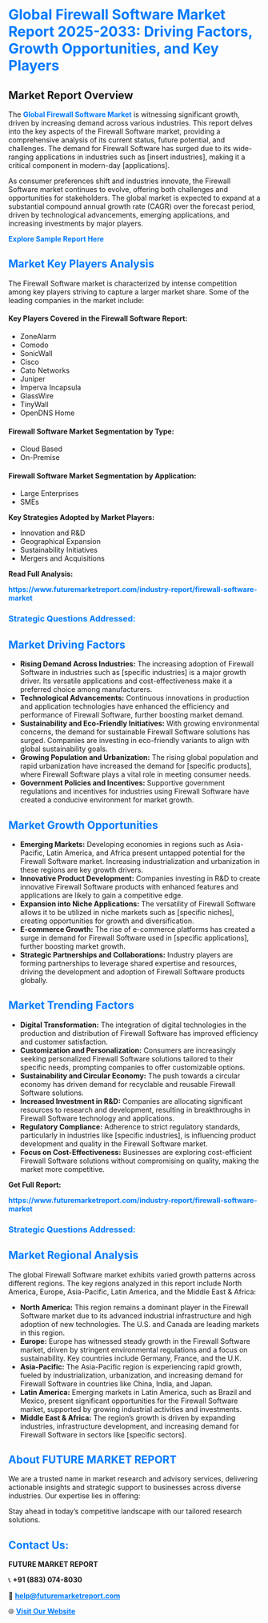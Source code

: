 <h1 style="color: #007BFF;">Global Firewall Software Market Report 2025-2033: Driving Factors, Growth Opportunities, and Key Players</h1>

<section id="overview">
<h2>Market Report Overview</h2>
<p>The <a href="https://www.futuremarketreport.com/industry-report/firewall-software-market" style="color: #007BFF; text-decoration: none;"><strong>Global Firewall Software Market</strong></a> is witnessing significant growth, driven by increasing demand across various industries. This report delves into the key aspects of the Firewall Software market, providing a comprehensive analysis of its current status, future potential, and challenges. The demand for Firewall Software has surged due to its wide-ranging applications in industries such as [insert industries], making it a critical component in modern-day [applications].</p>
<p>As consumer preferences shift and industries innovate, the Firewall Software market continues to evolve, offering both challenges and opportunities for stakeholders. The global market is expected to expand at a substantial compound annual growth rate (CAGR) over the forecast period, driven by technological advancements, emerging applications, and increasing investments by major players.</p>
</section>

<section id="overview">
<p><a href="https://www.futuremarketreport.com/request-sample/reportId=40979" style="color: #007BFF; text-decoration: none;"><strong>Explore Sample Report Here</strong></a></p>
</section>

<section id="key-players">
<h2 style="color: #007BFF;">Market Key Players Analysis</h2>
<p>The Firewall Software market is characterized by intense competition among key players striving to capture a larger market share. Some of the leading companies in the market include:</p>
<h4>Key Players Covered in the Firewall Software Report:</h4>
<ul><li>ZoneAlarm</li><li>Comodo</li><li>SonicWall</li><li>Cisco</li><li>Cato Networks</li><li>Juniper</li><li>Imperva Incapsula</li><li>GlassWire</li><li>TinyWall</li><li>OpenDNS Home</li></ul>
<h4>Firewall Software Market Segmentation by Type:</h4>
<ul><li>Cloud Based</li><li>On-Premise</li></ul>

<h4>Firewall Software Market Segmentation by Application:</h4>
<ul><li>Large Enterprises</li><li>SMEs</li></ul>
<p><strong>Key Strategies Adopted by Market Players:</strong></p>
<ul>
<li>Innovation and R&D</li>
<li>Geographical Expansion</li>
<li>Sustainability Initiatives</li>
<li>Mergers and Acquisitions</li>
</ul>
</section>

<section>
<p><strong>Read Full Analysis: </strong></p><a href="https://www.futuremarketreport.com/industry-report/firewall-software-market" style="color: #007BFF; text-decoration: none;"><strong>https://www.futuremarketreport.com/industry-report/firewall-software-market</strong></a>
<h3 style="color: #007BFF;">Strategic Questions Addressed:</h3>
</section>

<section id="driving-factors">
<h2 style="color: #007BFF;">Market Driving Factors</h2>
<ul>
<li><strong>Rising Demand Across Industries:</strong> The increasing adoption of Firewall Software in industries such as [specific industries] is a major growth driver. Its versatile applications and cost-effectiveness make it a preferred choice among manufacturers.</li>
<li><strong>Technological Advancements:</strong> Continuous innovations in production and application technologies have enhanced the efficiency and performance of Firewall Software, further boosting market demand.</li>
<li><strong>Sustainability and Eco-Friendly Initiatives:</strong> With growing environmental concerns, the demand for sustainable Firewall Software solutions has surged. Companies are investing in eco-friendly variants to align with global sustainability goals.</li>
<li><strong>Growing Population and Urbanization:</strong> The rising global population and rapid urbanization have increased the demand for [specific products], where Firewall Software plays a vital role in meeting consumer needs.</li>
<li><strong>Government Policies and Incentives:</strong> Supportive government regulations and incentives for industries using Firewall Software have created a conducive environment for market growth.</li>
</ul>
</section>

<section id="growth-opportunities">
<h2 style="color: #007BFF;">Market Growth Opportunities</h2>
<ul>
<li><strong>Emerging Markets:</strong> Developing economies in regions such as Asia-Pacific, Latin America, and Africa present untapped potential for the Firewall Software market. Increasing industrialization and urbanization in these regions are key growth drivers.</li>
<li><strong>Innovative Product Development:</strong> Companies investing in R&D to create innovative Firewall Software products with enhanced features and applications are likely to gain a competitive edge.</li>
<li><strong>Expansion into Niche Applications:</strong> The versatility of Firewall Software allows it to be utilized in niche markets such as [specific niches], creating opportunities for growth and diversification.</li>
<li><strong>E-commerce Growth:</strong> The rise of e-commerce platforms has created a surge in demand for Firewall Software used in [specific applications], further boosting market growth.</li>
<li><strong>Strategic Partnerships and Collaborations:</strong> Industry players are forming partnerships to leverage shared expertise and resources, driving the development and adoption of Firewall Software products globally.</li>
</ul>
</section>

<section id="trending-factors">
<h2 style="color: #007BFF;">Market Trending Factors</h2>
<ul>
<li><strong>Digital Transformation:</strong> The integration of digital technologies in the production and distribution of Firewall Software has improved efficiency and customer satisfaction.</li>
<li><strong>Customization and Personalization:</strong> Consumers are increasingly seeking personalized Firewall Software solutions tailored to their specific needs, prompting companies to offer customizable options.</li>
<li><strong>Sustainability and Circular Economy:</strong> The push towards a circular economy has driven demand for recyclable and reusable Firewall Software solutions.</li>
<li><strong>Increased Investment in R&D:</strong> Companies are allocating significant resources to research and development, resulting in breakthroughs in Firewall Software technology and applications.</li>
<li><strong>Regulatory Compliance:</strong> Adherence to strict regulatory standards, particularly in industries like [specific industries], is influencing product development and quality in the Firewall Software market.</li>
<li><strong>Focus on Cost-Effectiveness:</strong> Businesses are exploring cost-efficient Firewall Software solutions without compromising on quality, making the market more competitive.</li>
</ul>
</section>

<section>
<p><strong>Get Full Report: </strong></p><a href="https://www.futuremarketreport.com/industry-report/firewall-software-market" style="color: #007BFF; text-decoration: none;"><strong>https://www.futuremarketreport.com/industry-report/firewall-software-market</strong></a>
<h3 style="color: #007BFF;">Strategic Questions Addressed:</h3>
</section>


<section id="regional-analysis">
<h2 style="color: #007BFF;">Market Regional Analysis</h2>
<p>The global Firewall Software market exhibits varied growth patterns across different regions. The key regions analyzed in this report include North America, Europe, Asia-Pacific, Latin America, and the Middle East & Africa:</p>
<ul>
<li><strong>North America:</strong> This region remains a dominant player in the Firewall Software market due to its advanced industrial infrastructure and high adoption of new technologies. The U.S. and Canada are leading markets in this region.</li>
<li><strong>Europe:</strong> Europe has witnessed steady growth in the Firewall Software market, driven by stringent environmental regulations and a focus on sustainability. Key countries include Germany, France, and the U.K.</li>
<li><strong>Asia-Pacific:</strong> The Asia-Pacific region is experiencing rapid growth, fueled by industrialization, urbanization, and increasing demand for Firewall Software in countries like China, India, and Japan.</li>
<li><strong>Latin America:</strong> Emerging markets in Latin America, such as Brazil and Mexico, present significant opportunities for the Firewall Software market, supported by growing industrial activities and investments.</li>
<li><strong>Middle East & Africa:</strong> The region’s growth is driven by expanding industries, infrastructure development, and increasing demand for Firewall Software in sectors like [specific sectors].</li>
</ul>
</section>

<footer>
<h2 style="color: #007BFF;">About FUTURE MARKET REPORT</h2>
<p>We are a trusted name in market research and advisory services, delivering actionable insights and strategic support to businesses across diverse industries. Our expertise lies in offering:</p>

<p>Stay ahead in today’s competitive landscape with our tailored research solutions.</p>

<h2 style="color: #007BFF;">Contact Us:</h2>
<p><strong>FUTURE MARKET REPORT</strong></p>
<p>📞 <strong>+91 (883) 074-8030</strong></p>
<p>📧 <strong><a href="mailto:help@futuremarketreport.com" style="color: #007BFF;">help@futuremarketreport.com</a></strong></p>
<p>🌐 <strong><a href="https://www.futuremarketreport.com/" style="color: #007BFF;">Visit Our Website</a></strong></p>
</footer>